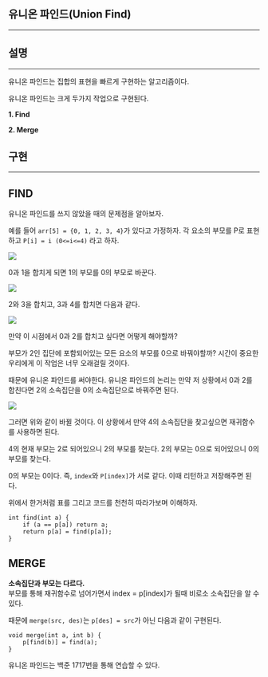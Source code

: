 ## **유니온 파인드(Union Find)**

---

## **설명**

---

유니온 파인드는 집합의 표현을 빠르게 구현하는 알고리즘이다.


유니온 파인드는 크게 두가지 작업으로 구현된다.

**1\. Find**

**2\. Merge**

## **구현**

---

## **FIND**

유니온 파인드를 쓰지 않았을 때의 문제점을 알아보자.

예를 들어 `arr[5] = {0, 1, 2, 3, 4}`가 있다고 가정하자. 각 요소의 부모를 P로 표현하고 `P[i] = i (0<=i<=4)` 라고 하자.

![](https://img1.daumcdn.net/thumb/R1280x0/?scode=mtistory2&fname=https%3A%2F%2Fblog.kakaocdn.net%2Fdn%2Fc4DSmQ%2Fbtrdka923na%2F0TzDYA18Oj2q81jjXYieO1%2Fimg.png)

0과 1을 합치게 되면 1의 부모를 0의 부모로 바꾼다.

![](https://img1.daumcdn.net/thumb/R1280x0/?scode=mtistory2&fname=https%3A%2F%2Fblog.kakaocdn.net%2Fdn%2FJ31Ob%2Fbtrc9MQY4w6%2FKurzGKsvnQoT03qDHaOkJ0%2Fimg.png)

2와 3을 합치고, 3과 4를 합치면 다음과 같다.

![](https://img1.daumcdn.net/thumb/R1280x0/?scode=mtistory2&fname=https%3A%2F%2Fblog.kakaocdn.net%2Fdn%2FdBdgbZ%2FbtrdfHA2Msj%2FXuH0oAdEVNSDnBkZC4zdZK%2Fimg.png)

만약 이 시점에서 0과 2를 합치고 싶다면 어떻게 해야할까? 

부모가 2인 집단에 포함되어있는 모든 요소의 부모를 0으로 바꿔야할까? 시간이 중요한 우리에게 이 작업은 너무 오래걸릴 것이다. 

때문에 유니온 파인드를 써야한다. 유니온 파인드의 논리는 만약 저 상황에서 0과 2를 합친다면 2의 소속집단을 0의 소속집단으로 바꿔주면 된다. 

![](https://img1.daumcdn.net/thumb/R1280x0/?scode=mtistory2&fname=https%3A%2F%2Fblog.kakaocdn.net%2Fdn%2FBm7q3%2FbtrdeXqD9kB%2FCoYX8Kr0wikMxTwjV2QbgK%2Fimg.png)

그러면 위와 같이 바뀔 것이다. 이 상황에서 만약 4의 소속집단을 찾고싶으면 재귀함수를 사용하면 된다.

4의 현재 부모는 2로 되어있으니 2의 부모를 찾는다. 2의 부모는 0으로 되어있으니 0의 부모를 찾는다.

0의 부모는 0이다. 즉, `index`와 `P[index]`가 서로 같다. 이때 리턴하고 저장해주면 된다.


위에서 한거처럼 표를 그리고 코드를 천천히 따라가보며 이해하자.

```
int find(int a) {
	if (a == p[a]) return a;
	return p[a] = find(p[a]);
}
```

## **MERGE**


**소속집단과 부모는 다르다.**   
부모를 통해 재귀함수로 넘어가면서 index = p\[index\]가 될때 비로소 소속집단을 알 수 있다.

때문에 `merge(src, des)`는 `p[des] = src`가 아닌 다음과 같이 구현된다.

```
void merge(int a, int b) {
	p[find(b)] = find(a);
}
```

유니온 파인드는 백준 1717번을 통해 연습할 수 있다. 